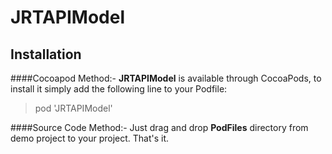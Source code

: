# JRTAPIModel

Installation
-------------

####Cocoapod Method:-
**JRTAPIModel** is available through CocoaPods, to install it simply add the following line to your Podfile:

>pod 'JRTAPIModel'

####Source Code Method:-
Just drag and drop **PodFiles** directory from demo project to your project. That's it.
